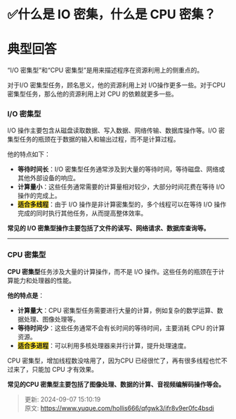 # ✅什么是 IO 密集，什么是 CPU 密集？

# 典型回答


“I/O 密集型”和“CPU 密集型”是用来描述程序在资源利用上的侧重点的。



对于I/O 密集型任务，顾名思义，他的资源利用上对 I/O操作更多一些。对于CPU 密集型任务，那么他的资源利用上对 CPU 的依赖就更多一些。



### I/O 密集型


I/O 操作主要包含从磁盘读取数据、写入数据、网络传输、数据库操作等。I/O 密集型任务的瓶颈在于数据的输入和输出过程，而不是计算过程。



他的特点如下：



+ **等待时间长**：I/O 密集型任务通常涉及到大量的等待时间，等待磁盘、网络或其他外部设备的响应。
+ **计算量小**：这些任务通常需要的计算量相对较少，大部分时间花费在等待 I/O 操作的完成上。
+ **<font style="background-color:#FBDE28;">适合多线程</font>**：由于 I/O 操作是非计算密集型的，多个线程可以在等待 I/O 操作完成的同时执行其他任务，从而提高整体效率。



**常见的 I/O 密集型操作主要包括了文件的读写、网络请求、数据库查询等。**

****

### CPU 密集型


**CPU 密集型**任务涉及大量的计算操作，而不是 I/O 操作。这些任务的瓶颈在于计算能力和处理器的性能。



**他的特点是**：

+ **计算量大**：CPU 密集型任务需要进行大量的计算，例如复杂的数学运算、数据处理、图像处理等。
+ **等待时间少**：这些任务通常不会有长时间的等待时间，主要消耗 CPU 的计算资源。
+ **<font style="background-color:#FBDE28;">适合多进程</font>**：可以利用多核处理器来并行计算，提升处理速度。



CPU 密集型，增加线程数没啥用了，因为CPU 已经很忙了，再有很多线程也忙不过来了，只能加 CPU 才有效果。



**常见的CPU 密集型主要包括了图像处理、数据的计算、音视频编解码操作等会。**



> 更新: 2024-09-07 15:10:19  
> 原文: <https://www.yuque.com/hollis666/qfgwk3/ifr8v9er0fc4bsdi>